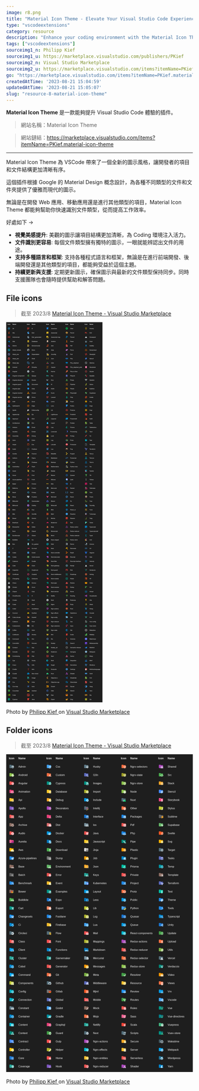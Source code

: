 ```yaml
---
image: r8.png
title: "Material Icon Theme - Elevate Your Visual Studio Code Experience!"
type: "vscodeextensions"
category: resource
description: "Enhance your coding environment with the Material Icon Theme for Visual Studio Code."
tags: ["vscodeextensions"]
sourceimg1_n: Philipp Kief
sourceimg1_u: https://marketplace.visualstudio.com/publishers/PKief
sourceimg2_n: Visual Studio Marketplace
sourceimg2_u: https://marketplace.visualstudio.com/items?itemName=PKief.material-icon-theme
go: "https://marketplace.visualstudio.com/items?itemName=PKief.material-icon-theme"
createdAtTime: '2023-08-21 15:04:59'
updatedAtTime: '2023-08-21 15:05:07'
slug: "resource-8-material-icon-theme"
---
```

**Material Icon Theme** 是一款能夠提升 Visual Studio Code 體驗的插件。

> 網站名稱：Material Icon Theme

> 網站鏈結：https://marketplace.visualstudio.com/items?itemName=PKief.material-icon-theme

---

Material Icon Theme 為 VSCode 帶來了一個全新的圖示風格，讓開發者的項目和文件結構更加清晰有序。

這個插件根據 Google 的 Material Design 概念設計，為各種不同類型的文件和文件夾提供了優雅而現代的圖示。

無論是在開發 Web 應用、移動應用還是進行其他類型的項目，Material Icon Theme 都能夠幫助你快速識別文件類型，從而提高工作效率。

好處如下 ->

- **視覺美感提升**: 美觀的圖示讓項目結構更加清晰，為 Coding 環境注入活力。
- **文件識別更容易**: 每個文件類型擁有獨特的圖示，一眼就能辨認出文件的用途。
- **支持多種語言和框架**: 支持各種程式語言和框架，無論是在進行前端開發、後端開發還是其他類型的項目，都能夠受益於這個主題。
- **持續更新與支援**: 定期更新圖示，確保圖示與最新的文件類型保持同步。同時支援團隊也會隨時提供幫助和解答問題。

## File icons
> 截至 2023/8 [Material Icon Theme - Visual Studio Marketplace](https://marketplace.visualstudio.com/items?itemName=PKief.material-icon-theme)

<a href="https://raw.githubusercontent.com/PKief/vscode-material-icon-theme/main/images/fileIcons.png" target="_blank">

![file icons](https://raw.githubusercontent.com/PKief/vscode-material-icon-theme/main/images/fileIcons.png)

</a>

<p class="img-origin mt-1 mb-3 text-center px-5">
    Photo by <a href="https://marketplace.visualstudio.com/publishers/PKief" target="_blank" class="ud">
        Philipp Kief
    </a> on <a href="https://marketplace.visualstudio.com/items?itemName=PKief.material-icon-theme" target="_blank" class="ud">
        Visual Studio Marketplace
    </a>
</p>

## Folder icons
> 截至 2023/8 [Material Icon Theme - Visual Studio Marketplace](https://marketplace.visualstudio.com/items?itemName=PKief.material-icon-theme)

<a href="https://raw.githubusercontent.com/PKief/vscode-material-icon-theme/main/images/folderIcons.png" target="_blank">

![folder icons](https://raw.githubusercontent.com/PKief/vscode-material-icon-theme/main/images/folderIcons.png)

</a>

<p class="img-origin mt-1 mb-3 text-center px-5">
    Photo by <a href="https://marketplace.visualstudio.com/publishers/PKief" target="_blank" class="ud">
        Philipp Kief
    </a> on <a href="https://marketplace.visualstudio.com/items?itemName=PKief.material-icon-theme" target="_blank" class="ud">
        Visual Studio Marketplace
    </a>
</p>
